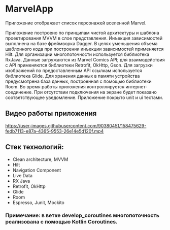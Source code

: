 # MarvelApp
Приложение отображает список персонажей вселенной Marvel. 

Приложение построено по принципам чистой архитектуры и шаблона проектирования MVVM в слое представления. 
Инъекция зависимостей выполнена на базе фреймворка Dagger.
В целях уменьшения объема шаблонного кода при построении инъекции зависимостей применяется Hilt.
Для организации многопоточности используется библиотека RxJava.
Данные загружаются из Marvel Comics API; для взаимодействия с API применяются библиотеки Retrofit, OkHttp, Gson.
Для загрузки изображений по предоставленным API ссылкам используется библиотека Glide.
Для хранения данных в памяти устройства предусмотрена база данных, построенная с помощью библиотеки Room.
Во время работы приложения контроллируется интернет-соединение. 
При отсутствии подключения на экране будет показано соответствующее уведомление.
Приложение покрыто unit и ui тестами.

## Видео работы приложения
https://user-images.githubusercontent.com/90380451/158475629-fedb7113-e87a-4365-9553-26e14e5d120f.mp4

## Стек технологий:
- Clean architecture, MVVM
- Hilt
- Navigation Component
- Live Data
- RX Java
- Retrofit, OkHttp
- Glide
- Room
- Espresso, Junit, Mockito


### Примечание: в ветке develop_coroutines многопоточность реализована с помощью Kotlin Coroutines.
